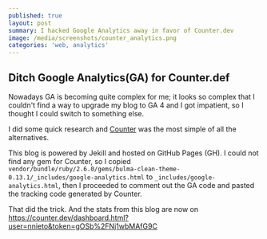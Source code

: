 ```yaml
---
published: true
layout: post
summary: I hacked Google Analytics away in favor of Counter.dev
image: /media/screenshots/counter_analytics.png
categories: 'web, analytics'
---
```

## Ditch Google Analytics(GA) for Counter.def

Nowadays GA is becoming quite complex for me; it looks so complex that I couldn't find a way to upgrade my blog to GA 4 and I got impatient, so I thought I could switch to something else.

I did some quick research and [Counter](https://counter.dev) was the most simple of all the alternatives. 

This blog is powered by Jekill and hosted on GitHub Pages (GH). I could not find any gem for Counter, so I copied `vendor/bundle/ruby/2.6.0/gems/bulma-clean-theme-0.13.1/_includes/google-analytics.html` to `_includes/google-analytics.html`, then I proceeded to comment out the GA code and pasted the tracking code generated by Counter.

That did the trick. And the stats from this blog are now on https://counter.dev/dashboard.html?user=nnieto&token=gOSb%2FNj1wbMAfG9C
